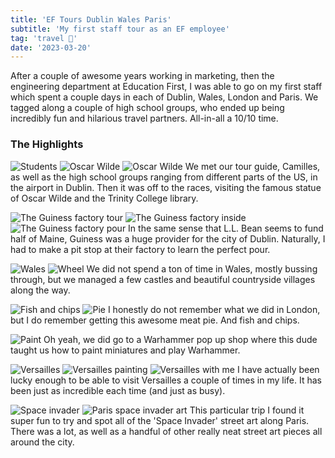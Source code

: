 ```yaml
---
title: 'EF Tours Dublin Wales Paris'
subtitle: 'My first staff tour as an EF employee'
tag: 'travel 🌴'
date: '2023-03-20'
---
```


After a couple of awesome years working in marketing, then the engineering department at Education First, I was able to go on my first staff which spent a couple days in each of Dublin, Wales, London and Paris.  We tagged along a couple of high school groups, who ended up being incredibly fun and hilarious travel partners.  All-in-all a 10/10 time.

### The Highlights
![Students](/images/posts/dublin-wales-paris/students.jpg '[Students]')
![Oscar Wilde](/images/posts/dublin-wales-paris/wilde.jpg '[Oscar Wilde]')
![Oscar Wilde](/images/posts/dublin-wales-paris/lib.jpg '[Oscar Wilde]')
We met our tour guide, Camilles, as well as the high school groups ranging from different parts of the US, in the airport in Dublin.  Then it was off to the races, visiting the famous statue of Oscar Wilde and the Trinity College library.

![The Guiness factory tour](/images/posts/dublin-wales-paris/start.jpg '[The Guiness factory tour]')
![The Guiness factory inside](/images/posts/dublin-wales-paris/inside.jpg '[The Guiness factory inside]')
![The Guiness factory pour](/images/posts/dublin-wales-paris/pour.jpg '[The Guiness factory pour]')
In the same sense that L.L. Bean seems to fund half of Maine, Guiness was a huge provider for the city of Dublin.  Naturally, I had to make a pit stop at their factory to learn the perfect pour.


![Wales](/images/posts/dublin-wales-paris/pretty.jpg '[Wales]')
![Wheel](/images/posts/dublin-wales-paris/wheel.jpg '[Wheel]')
We did not spend a ton of time in Wales, mostly bussing through, but we managed a few castles and beautiful countryside villages along the way.

![Fish and chips](/images/posts/dublin-wales-paris/chips.jpg '[Fish and chips]')
![Pie](/images/posts/dublin-wales-paris/pie.jpg '[pie]')
I honestly do not remember what we did in London, but I do remember getting this awesome meat pie.  And fish and chips.

![Paint](/images/posts/dublin-wales-paris/paint.jpg '[paint]')
Oh yeah, we did go to a Warhammer pop up shop where this dude taught us how to paint miniatures and play Warhammer.

![Versailles](/images/posts/dublin-wales-paris/vers.jpg '[Versailles]')
![Versailles painting](/images/posts/dublin-wales-paris/versin.jpg '[Versailles painting]')
![Versailles with me](/images/posts/dublin-wales-paris/vers2.jpg '[Versailles with me]')
I have actually been lucky enough to be able to visit Versailles a couple of times in my life.  It has been just as incredible each time (and just as busy).


![Space invader](/images/posts/dublin-wales-paris/spac.jpg '[Space Invader]')
![Paris space invader art](/images/posts/dublin-wales-paris/space.jpg '[Paris space invader art]')
This particular trip I found it super fun to try and spot all of the 'Space Invader' street art along Paris.  There was a lot, as well as a handful of other really neat street art pieces all around the city.

